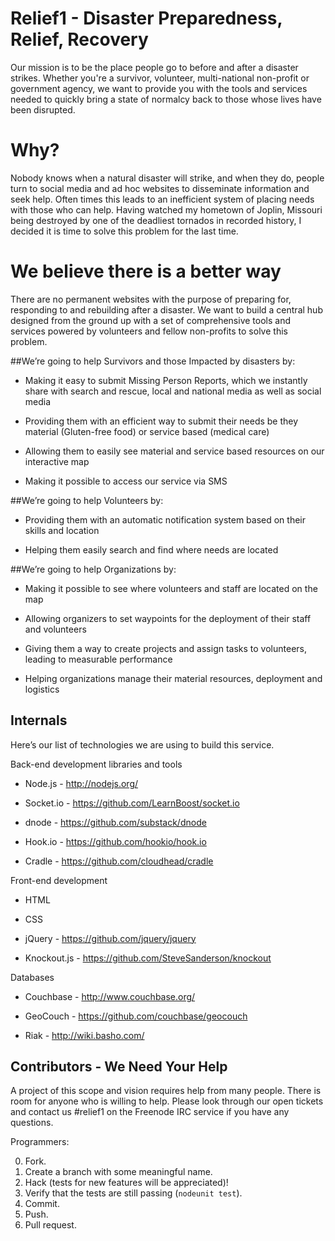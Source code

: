 # Relief1 - Disaster Preparedness, Relief, Recovery
Our mission is to be the place people go to before and after a disaster strikes. Whether you're a survivor, volunteer, multi-national non-profit or government agency, we want to provide you with the tools and services needed to quickly bring a state of normalcy back to those whose lives have been disrupted.


# Why?

Nobody knows when a natural disaster will strike, and when they do, people turn to social media and ad hoc websites to disseminate information and seek help. Often times this leads to an inefficient system of placing needs with those who can help. Having watched my hometown of Joplin, Missouri being destroyed by one of the deadliest tornados in recorded history, I decided it is time to solve this problem for the last time.

# We believe there is a better way

There are no permanent websites with the purpose of preparing for, responding to and rebuilding after a disaster. We want to build a central hub designed from the ground up with a set of comprehensive tools and services powered by volunteers and fellow non-profits to solve this problem.




##We’re going to help Survivors and those Impacted by disasters by:

* Making it easy to submit Missing Person Reports, which we instantly share with search and rescue, local and national media as well as social media

* Providing them with an efficient way to submit their needs be they material (Gluten-free food) or service based (medical care)

* Allowing them to easily see material and service based resources on our interactive map

* Making it possible to access our service via SMS


##We’re going to help Volunteers by:

* Providing them with an automatic notification system based on their skills and location

* Helping them easily search and find where needs are located


##We’re going to help Organizations by:

* Making it possible to see where volunteers and staff are located on the map

* Allowing organizers to set waypoints for the deployment of their staff and volunteers 

* Giving them a way to create projects and assign tasks to volunteers, leading to measurable performance

* Helping organizations manage their material resources, deployment and logistics




## Internals
Here’s our list of technologies we are using to build this service.

Back-end development libraries and tools

* Node.js - http://nodejs.org/

* Socket.io - https://github.com/LearnBoost/socket.io

* dnode - https://github.com/substack/dnode

* Hook.io - https://github.com/hookio/hook.io

* Cradle - https://github.com/cloudhead/cradle


Front-end development

* HTML

* CSS

* jQuery - https://github.com/jquery/jquery

* Knockout.js  - https://github.com/SteveSanderson/knockout

Databases

* Couchbase - http://www.couchbase.org/

* GeoCouch - https://github.com/couchbase/geocouch

* Riak - http://wiki.basho.com/


## Contributors - We Need Your Help

A project of this scope and vision requires help from many people. There is room for anyone who is willing to help.  Please look through our open tickets and contact us #relief1 on the Freenode IRC service if you have any questions.

Programmers:

0. Fork.
1. Create a branch with some meaningful name.
2. Hack (tests for new features will be appreciated)!
3. Verify that the tests are still passing (`nodeunit test`).
4. Commit.
5. Push.
6. Pull request.
